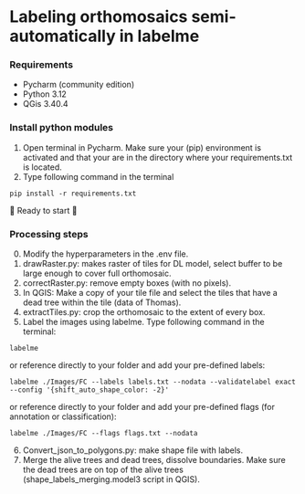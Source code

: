 # Labeling orthomosaics semi-automatically in labelme

### Requirements
- Pycharm (community edition)
- Python 3.12
- QGis 3.40.4

### Install python modules
1. Open terminal in Pycharm. Make sure your (pip) environment is activated and that your are in the directory where your requirements.txt is located. 
2. Type following command in the terminal
~~~shell
pip install -r requirements.txt
~~~

:rocket: Ready to start :rocket:

### Processing steps
0. Modify the hyperparameters in the .env file. 
1. drawRaster.py: makes raster of tiles for DL model, select buffer to be large enough to cover full orthomosaic.
2. correctRaster.py: remove empty boxes (with no pixels).
3. In QGIS: Make a copy of your tile file and select the tiles that have a dead tree within the tile (data of Thomas).
4. extractTiles.py: crop the orthomosaic to the extent of every box.
5. Label the images using labelme. Type following command in the terminal:
~~~shell
labelme 
~~~
or reference directly to your folder and add your pre-defined labels:
~~~shell
labelme ./Images/FC --labels labels.txt --nodata --validatelabel exact --config '{shift_auto_shape_color: -2}'
~~~
or reference directly to your folder and add your pre-defined flags (for annotation or classification):
~~~shell
labelme ./Images/FC --flags flags.txt --nodata
~~~
6. Convert_json_to_polygons.py: make shape file with labels.
7. Merge the alive trees and dead trees, dissolve boundaries. Make sure the dead trees are on top of the alive trees (shape_labels_merging.model3 script in QGIS). 
